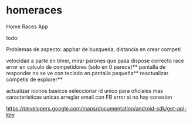 # homeraces

Home Races App

todo:

Problemas de aspecto: appbar de busqueda, distancia en crear competi

velocidad a parte en timer, mirar parones que pasa
dispose correcto race
error en calculo de competidores (solo en 0 parece)**
pantalla de responder no se ve con teclado en pantalla pequeña**
reactualizar competis de explorer**

actualizar iconos basicos
seleccionar id unico para oficiales mas caracteristicas unicas
arreglar email con FB
error si no hay conexion


https://developers.google.com/maps/documentation/android-sdk/get-api-key
